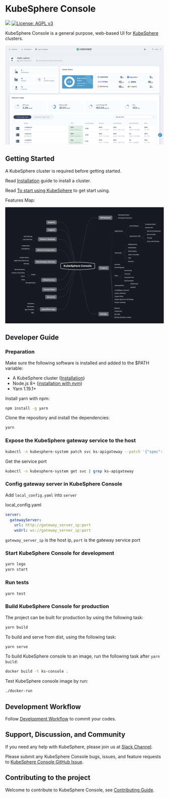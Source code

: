 # KubeSphere Console

![](https://github.com/leoendless/kubesphere-console/workflows/Main/badge.svg)
[![License: AGPL v3](https://img.shields.io/badge/License-AGPL%20v3-blue.svg)](https://www.gnu.org/licenses/agpl-3.0)

KubeSphere Console is a general purpose, web-based UI for [KubeSphere](https://github.com/kubesphere/kubesphere) clusters.

![KubeSphere Console](docs/images/dashboard-ui.png)

## Getting Started

A KubeSphere cluster is required before getting started.

Read [Installation](https://github.com/kubesphere/kubesphere#installation) guide to install a cluster.

Read [To start using KubeSphere](https://github.com/kubesphere/kubesphere#to-start-using-kubesphere) to get start using.

Features Map:

![Features Map](docs/images/module-map.jpg)

## Developer Guide

### Preparation

Make sure the following software is installed and added to the \$PATH variable:

- A KubeSphere cluster ([Installation](https://github.com/kubesphere/kubesphere#installation))
- Node.js 8+ ([installation with nvm](https://github.com/creationix/nvm#usage))
- Yarn 1.19.1+

Install yarn with npm:

```sh
npm install -g yarn
```

Clone the repository and install the dependencies:

```sh
yarn
```

### Expose the KubeSphere gateway service to the host

```sh
kubectl -n kubesphere-system patch svc ks-apigateway --patch '{"spec": {"type": "NodePort"}}'
```

Get the service port

```sh
kubectl -n kubesphere-system get svc | grep ks-apigateway
```

### Config gateway server in KubeSphere Console

Add `local_config.yaml` into `server`

local_config.yaml

```yaml
server:
  gatewayServer:
    url: http://gateway_server_ip:port
    wsUrl: ws://gateway_server_ip:port
```

`gateway_server_ip` is the host ip, `port` is the gateway service port

### Start KubeSphere Console for development

```sh
yarn lego
yarn start
```

### Run tests

```sh
yarn test
```

### Build KubeSphere Console for production

The project can be built for production by using the following task:

```sh
yarn build
```

To build and serve from dist, using the following task:

```sh
yarn serve
```

To build KubeSphere console to an image, run the following task after `yarn build`:

```sh
docker build -t ks-console .
```

Test KubeSphere console image by run:

```sh
./docker-run
```

## Development Workflow

Follow [Development Workflow](/docs/development-workflow.md) to commit your codes.

## Support, Discussion, and Community

If you need any help with KubeSphere, please join us at [Slack Channel](https://join.slack.com/t/kubesphere/shared_invite/enQtNTE3MDIxNzUxNzQ0LTZkNTdkYWNiYTVkMTM5ZThhODY1MjAyZmVlYWEwZmQ3ODQ1NmM1MGVkNWEzZTRhNzk0MzM5MmY4NDc3ZWVhMjE).

Please submit any KubeSphere Console bugs, issues, and feature requests to [KubeSphere Console GitHub Issue](https://github.com/kubesphere/kubesphere-console/issues).

## Contributing to the project

Welcome to contribute to KubeSphere Console, see [Contributing Guide](docs/contributing-guide.md).
